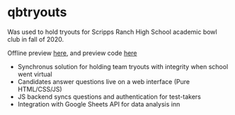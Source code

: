 # qbtryouts
Was used to hold tryouts for Scripps Ranch High School academic bowl club in fall of 2020.

Offline preview [here](https://srhsqb-tryouts-preview.netlify.app/), and preview code [here](https://github.com/raymosun/qbtryouts-preview)
* Synchronus solution for holding team tryouts with integrity when school went virtual
* Candidates answer questions live on a web interface (Pure HTML/CSS/JS)
* JS backend syncs questions and authentication for test-takers
* Integration with Google Sheets API for data analysis inn
